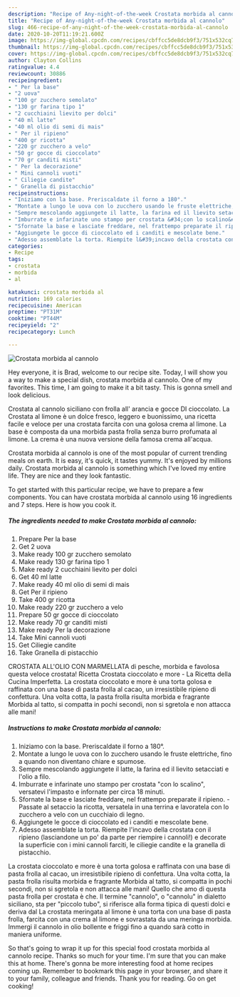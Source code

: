 ```yaml
---
description: "Recipe of Any-night-of-the-week Crostata morbida al cannolo"
title: "Recipe of Any-night-of-the-week Crostata morbida al cannolo"
slug: 466-recipe-of-any-night-of-the-week-crostata-morbida-al-cannolo
date: 2020-10-20T11:19:21.600Z
image: https://img-global.cpcdn.com/recipes/cbffcc5de8dcb9f3/751x532cq70/crostata-morbida-al-cannolo-recipe-main-photo.jpg
thumbnail: https://img-global.cpcdn.com/recipes/cbffcc5de8dcb9f3/751x532cq70/crostata-morbida-al-cannolo-recipe-main-photo.jpg
cover: https://img-global.cpcdn.com/recipes/cbffcc5de8dcb9f3/751x532cq70/crostata-morbida-al-cannolo-recipe-main-photo.jpg
author: Clayton Collins
ratingvalue: 4.4
reviewcount: 30886
recipeingredient:
- " Per la base"
- "2 uova"
- "100 gr zucchero semolato"
- "130 gr farina tipo 1"
- "2 cucchiaini lievito per dolci"
- "40 ml latte"
- "40 ml olio di semi di mais"
- " Per il ripieno"
- "400 gr ricotta"
- "220 gr zucchero a velo"
- "50 gr gocce di cioccolato"
- "70 gr canditi misti"
- " Per la decorazione"
- " Mini cannoli vuoti"
- " Ciliegie candite"
- " Granella di pistacchio"
recipeinstructions:
- "Iniziamo con la base. Preriscaldate il forno a 180°."
- "Montate a lungo le uova con lo zucchero usando le fruste elettriche, fino a quando non diventano chiare e spumose."
- "Sempre mescolando aggiungete il latte, la farina ed il lievito setacciati e l&#39;olio a filo."
- "Imburrate e infarinate uno stampo per crostata &#34;con lo scalino&#34;, versatevi l&#39;impasto e infornate per circa 18 minuti."
- "Sfornate la base e lasciate freddare, nel frattempo preparate il ripieno. Passate al setaccio la ricotta, versatela in una terrina e lavoratela con lo zucchero a velo con un cucchiaio di legno."
- "Aggiungete le gocce di cioccolato ed i canditi e mescolate bene."
- "Adesso assemblate la torta. Riempite l&#39;incavo della crostata con il ripieno (lasciandone un po&#39; da parte per riempire i cannoli!) e decorate la superficie con i mini cannoli farciti, le ciliegie candite e la granella di pistacchio."
categories:
- Recipe
tags:
- crostata
- morbida
- al

katakunci: crostata morbida al 
nutrition: 169 calories
recipecuisine: American
preptime: "PT31M"
cooktime: "PT44M"
recipeyield: "2"
recipecategory: Lunch

---
```



![Crostata morbida al cannolo](https://img-global.cpcdn.com/recipes/cbffcc5de8dcb9f3/751x532cq70/crostata-morbida-al-cannolo-recipe-main-photo.jpg)

Hey everyone, it is Brad, welcome to our recipe site. Today, I will show you a way to make a special dish, crostata morbida al cannolo. One of my favorites. This time, I am going to make it a bit tasty. This is gonna smell and look delicious.

Crostata al cannolo siciliano con frolla all&#39; arancia e gocce DI cioccolato. La Crostata al limone è un dolce fresco, leggero e buonissimo, una ricetta facile e veloce per una crostata farcita con una golosa crema al limone. La base è composta da una morbida pasta frolla senza burro profumata al limone. La crema è una nuova versione della famosa crema all&#39;acqua.

Crostata morbida al cannolo is one of the most popular of current trending meals on earth. It is easy, it's quick, it tastes yummy. It's enjoyed by millions daily. Crostata morbida al cannolo is something which I've loved my entire life. They are nice and they look fantastic.


To get started with this particular recipe, we have to prepare a few components. You can have crostata morbida al cannolo using 16 ingredients and 7 steps. Here is how you cook it.

<!--inarticleads1-->

##### The ingredients needed to make Crostata morbida al cannolo:

1. Prepare  Per la base
1. Get 2 uova
1. Make ready 100 gr zucchero semolato
1. Make ready 130 gr farina tipo 1
1. Make ready 2 cucchiaini lievito per dolci
1. Get 40 ml latte
1. Make ready 40 ml olio di semi di mais
1. Get  Per il ripieno
1. Take 400 gr ricotta
1. Make ready 220 gr zucchero a velo
1. Prepare 50 gr gocce di cioccolato
1. Make ready 70 gr canditi misti
1. Make ready  Per la decorazione
1. Take  Mini cannoli vuoti
1. Get  Ciliegie candite
1. Take  Granella di pistacchio


CROSTATA ALL&#39;OLIO CON MARMELLATA di pesche, morbida e favolosa questa veloce crostata! Ricetta Crostata cioccolato e more - La Ricetta della Cucina Imperfetta. La crostata cioccolato e more è una torta golosa e raffinata con una base di pasta frolla al cacao, un irresistibile ripieno di confettura. Una volta cotta, la pasta frolla risulta morbida e fragrante Morbida al tatto, si compatta in pochi secondi, non si sgretola e non attacca alle mani! 

<!--inarticleads2-->

##### Instructions to make Crostata morbida al cannolo:

1. Iniziamo con la base. Preriscaldate il forno a 180°.
1. Montate a lungo le uova con lo zucchero usando le fruste elettriche, fino a quando non diventano chiare e spumose.
1. Sempre mescolando aggiungete il latte, la farina ed il lievito setacciati e l&#39;olio a filo.
1. Imburrate e infarinate uno stampo per crostata &#34;con lo scalino&#34;, versatevi l&#39;impasto e infornate per circa 18 minuti.
1. Sfornate la base e lasciate freddare, nel frattempo preparate il ripieno. - Passate al setaccio la ricotta, versatela in una terrina e lavoratela con lo zucchero a velo con un cucchiaio di legno.
1. Aggiungete le gocce di cioccolato ed i canditi e mescolate bene.
1. Adesso assemblate la torta. Riempite l&#39;incavo della crostata con il ripieno (lasciandone un po&#39; da parte per riempire i cannoli!) e decorate la superficie con i mini cannoli farciti, le ciliegie candite e la granella di pistacchio.


La crostata cioccolato e more è una torta golosa e raffinata con una base di pasta frolla al cacao, un irresistibile ripieno di confettura. Una volta cotta, la pasta frolla risulta morbida e fragrante Morbida al tatto, si compatta in pochi secondi, non si sgretola e non attacca alle mani! Quello che amo di questa pasta frolla per crostata è che. Il termine &#34;cannolo&#34;, o &#34;cannolu&#34; in dialetto siciliano, sta per &#34;piccolo tubo&#34;, si riferisce alla forma tipica di questi dolci e deriva dal La crostata meringata al limone è una torta con una base di pasta frolla, farcita con una crema al limone e sovrastata da una meringa morbida. Immergi il cannolo in olio bollente e friggi fino a quando sarà cotto in maniera uniforme. 

So that's going to wrap it up for this special food crostata morbida al cannolo recipe. Thanks so much for your time. I'm sure that you can make this at home. There's gonna be more interesting food at home recipes coming up. Remember to bookmark this page in your browser, and share it to your family, colleague and friends. Thank you for reading. Go on get cooking!

